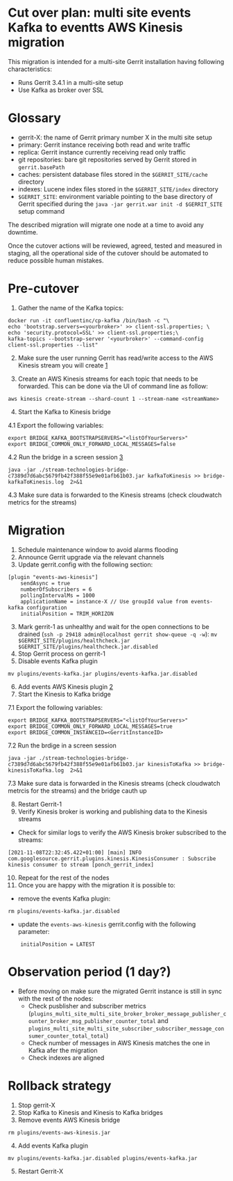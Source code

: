Cut over plan: multi site events Kafka to eventts AWS Kinesis migration
==

This migration is intended for a multi-site Gerrit installation having following
characteristics:

* Runs Gerrit 3.4.1 in a multi-site setup
* Use Kafka as broker over SSL

Glossary
==

* gerrit-X: the name of Gerrit primary number X in the multi site setup
* primary: Gerrit instance receiving both read and write traffic
* replica: Gerrit instance currently receiving read only traffic
* git repositories: bare git repositories served by Gerrit stored
  in `gerrit.basePath`
* caches: persistent database files stored in the `$GERRIT_SITE/cache` directory
* indexes: Lucene index files stored in the `$GERRIT_SITE/index` directory
* `$GERRIT_SITE`: environment variable pointing to the base directory of Gerrit
  specified during the `java -jar gerrit.war init -d $GERRIT_SITE` setup command

The described migration will migrate one node at a time to avoid any downtime.

Once the cutover actions will be reviewed, agreed, tested and measured in
staging, all the operational side of the cutover should be automated to reduce
possible human mistakes.

Pre-cutover
==

1. Gather the name of the Kafka topics:
```
docker run -it confluentinc/cp-kafka /bin/bash -c "\
echo 'bootstrap.servers=<yourbroker>' >> client-ssl.properties; \
echo 'security.protocol=SSL' >> client-ssl.properties;\
kafka-topics --bootstrap-server '<yourbroker>' --command-config client-ssl.properties --list"
```

2. Make sure the user running Gerrit has read/write access to the AWS Kinesis stream you will create [1]

3. Create an AWS Kinesis streams for each topic that needs to be forwarded. This can be done
via the UI of command line as follow:
```
aws kinesis create-stream --shard-count 1 --stream-name <streamName>
```

4. Start the Kafka to Kinesis bridge

4.1 Export the following variables:
```
export BRIDGE_KAFKA_BOOTSTRAPSERVERS="<listOfYourServers>"
export BRIDGE_COMMON_ONLY_FORWARD_LOCAL_MESSAGES=false
```

4.2 Run the bridge in a screen session [3]
```
java -jar ./stream-technologies-bridge-c7389d7d6abc5679fb42f388f55e9e01afb61b03.jar kafkaToKinesis >> bridge-kafkaToKinesis.log  2>&1
```

4.3 Make sure data is forwarded to the Kinesis streams (check cloudwatch metrics for the streams)

Migration
==

1. Schedule maintenance window to avoid alarms flooding
2. Announce Gerrit upgrade via the relevant channels
3. Update gerrit.config with the following section:
```
[plugin "events-aws-kinesis"]
    sendAsync = true
    numberOfSubscribers = 6
    pollingIntervalMs = 1000
    applicationName = instance-X // Use groupId value from events-kafka configuration
    initialPosition = TRIM_HORIZON
```
3. Mark gerrit-1 as unhealthy and wait for the open connections to be drained (`ssh -p 29418 admin@localhost gerrit show-queue -q -w`):
`mv $GERRIT_SITE/plugins/healthcheck.jar $GERRIT_SITE/plugins/healthcheck.jar.disabled`
4. Stop Gerrit process on gerrit-1
5. Disable events Kafka plugin
```
mv plugins/events-kafka.jar plugins/events-kafka.jar.disabled
```
6. Add events AWS Kinesis plugin [2]
7. Start the Kinesis to Kafka bridge

7.1 Export the following variables:
```
export BRIDGE_KAFKA_BOOTSTRAPSERVERS="<listOfYourServers>"
export BRIDGE_COMMON_ONLY_FORWARD_LOCAL_MESSAGES=true
export BRIDGE_COMMON_INSTANCEID=<GerritInstanceID>
```

7.2 Run the brdige in a screen session
```
java -jar ./stream-technologies-bridge-c7389d7d6abc5679fb42f388f55e9e01afb61b03.jar kinesisToKafka >> bridge-kinesisToKafka.log  2>&1
```

7.3 Make sure data is forwarded in the Kinesis streams (check cloudwatch metrcis for the streams)
and the bridge cauth up

8. Restart Gerrit-1
9. Verify Kinesis broker is working and publishing data to the Kinesis streams
- Check for similar logs to verify the AWS Kinesis broker subscribed to the streams:
```
[2021-11-08T22:32:45.422+01:00] [main] INFO  com.googlesource.gerrit.plugins.kinesis.KinesisConsumer : Subscribe kinesis consumer to stream [ponch_gerrit_index]
```
10. Repeat for the rest of the nodes
11. Once you are happy with the migration it is possible to:
* remove the events Kafka plugin:
```
rm plugins/events-kafka.jar.disabled
```
* update the `events-aws-kinesis` gerrit.config with the following parameter:
```
    initialPosition = LATEST
```

Observation period (1 day?)
===

* Before moving on make sure the migrated Gerrit instance is still in sync with the rest of the nodes:
  - Check pusblisher and subscriber metrics (`plugins_multi_site_multi_site_broker_broker_message_publisher_counter_broker_msg_publisher_counter_total` and
`plugins_multi_site_multi_site_subscriber_subscriber_message_consumer_counter_total_total`)
  - Check number of messages in AWS Kinesis matches the one in Kafka afer the migration
  - Check indexes are aligned

Rollback strategy
===

1. Stop gerrit-X
2. Stop Kafka to Kinesis and Kinesis to Kafka bridges
3. Remove events AWS Kinesis bridge
```
rm plugins/events-aws-kinesis.jar
```
4. Add events Kafka plugin
```
mv plugins/events-kafka.jar.disabled plugins/events-kafka.jar
```
5. Restart Gerrit-X

[1]: https://docs.aws.amazon.com/service-authorization/latest/reference/list_amazonkinesis.html
[2]: https://gerrit-ci.gerritforge.com/view/Plugins-stable-3.4/job/plugin-events-aws-kinesis-bazel-master-stable-3.4/lastSuccessfulBuild/artifact/bazel-bin/plugins/events-aws-kinesis/events-aws-kinesis.jar
[3]: https://review.gerrithub.io/plugins/gitiles/barbasa/stream-technologies-bridge
